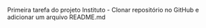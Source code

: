 Primeira tarefa do projeto Instituto - Clonar repositório no GitHub e adicionar um arquivo README.md